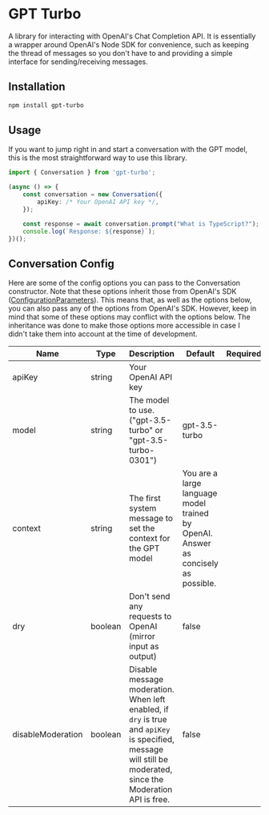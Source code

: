# GPT Turbo

A library for interacting with OpenAI's Chat Completion API. It is essentially a wrapper around OpenAI's Node SDK for convenience, such as keeping the thread of messages so you don't have to and providing a simple interface for sending/receiving messages.

## Installation

```bash
npm install gpt-turbo
```

## Usage

If you want to jump right in and start a conversation with the GPT model, this is the most straightforward way to use this library.

```ts
import { Conversation } from 'gpt-turbo';

(async () => {
    const conversation = new Conversation({
        apiKey: /* Your OpenAI API key */,
    });

    const response = await conversation.prompt("What is TypeScript?");
    console.log(`Response: ${response}`);
})();
```

## Conversation Config

Here are some of the config options you can pass to the Conversation constructor. Note that these options inherit those from OpenAI's SDK ([ConfigurationParameters](https://github.com/openai/openai-node/blob/master/dist/configuration.d.ts)). This means that, as well as the options below, you can also pass any of the options from OpenAI's SDK. However, keep in mind that some of these options may conflict with the options below. The inheritance was done to make those options more accessible in case I didn't take them into account at the time of development.

<!-- If using VS Code, use the "View: Toggle Word Wrap" (Alt+Z) command to view this table correctly  -->

| Name              | Type    | Description                                                                                                                                                   | Default                                                                            | Required |
| ----------------- | ------- | ------------------------------------------------------------------------------------------------------------------------------------------------------------- | ---------------------------------------------------------------------------------- | -------- |
| apiKey            | string  | Your OpenAI API key                                                                                                                                           |                                                                                    |          |
| model             | string  | The model to use. ("gpt-3.5-turbo" or "gpt-3.5-turbo-0301")                                                                                                   | gpt-3.5-turbo                                                                      |          |
| context           | string  | The first system message to set the context for the GPT model                                                                                                 | You are a large language model trained by OpenAI. Answer as concisely as possible. |          |
| dry               | boolean | Don't send any requests to OpenAI (mirror input as output)                                                                                                    | false                                                                              |          |
| disableModeration | boolean | Disable message moderation. When left enabled, if `dry` is true and `apiKey` is specified, message will still be moderated, since the Moderation API is free. | false                                                                              |          |
